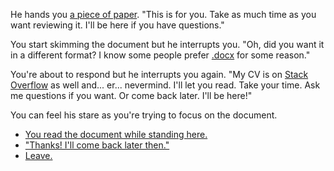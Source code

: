 He hands you [a piece of paper](https://www.yvesgurcan.com/resume.pdf). "This is for you. Take as much time as you want reviewing it. I'll be here if you have questions." 

You start skimming the document but he interrupts you. "Oh, did you want it in a different format? I know some people prefer [.docx](https://yvesgurcan.com/resume.docx) for some reason."

You're about to respond but he interrupts you again. "My CV is on [Stack Overflow](https://stackoverflow.com/cv/yvesgurcan) as well and... er... nevermind. I'll let you read. Take your time. Ask me questions if you want. Or come back later. I'll be here!"

You can feel his stare as you're trying to focus on the document.

- [You read the document while standing here.](read-resume.md)
- ["Thanks! I'll come back later then."](later.md)
- [Leave.](leave.md)
